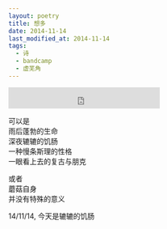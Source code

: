 ```yaml
---
layout: poetry
title: 想多
date: 2014-11-14
last_modified_at: 2014-11-14
tags:
  - 诗
  - bandcamp
  - 虚芜角
---
```


<iframe style="border: 0; height: 42px;" src="https://bandcamp.com/EmbeddedPlayer/album=520012298/size=small/bgcol=ffffff/linkcol=4ec5ec/artwork=none/track=3895624866/transparent=true/" seamless><a href="https://feeshy.bandcamp.com/album/ends-of-nihil">ends of nihil by feeshy</a></iframe>

可以是<br>
雨后蓬勃的生命<br>
深夜辘辘的饥肠<br>
一种慢条斯理的性格<br>
一眼看上去的复古与朋克

或者<br>
蘑菇自身<br>
并没有特殊的意义

14/11/14, 今天是辘辘的饥肠
